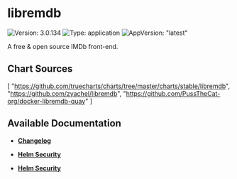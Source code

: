 # libremdb

![Version: 3.0.134](https://img.shields.io/badge/Version-3.0.134-informational?style=flat-square) ![Type: application](https://img.shields.io/badge/Type-application-informational?style=flat-square) ![AppVersion: "latest"](https://img.shields.io/badge/AppVersion-"latest"-informational?style=flat-square)

A free & open source IMDb front-end.

## Chart Sources

[
  "https://github.com/truecharts/charts/tree/master/charts/stable/libremdb",
  "https://github.com/zyachel/libremdb",
  "https://github.com/PussTheCat-org/docker-libremdb-quay"
]

## Available Documentation

- [**Changelog**](CHANGELOG)

- [**Helm Security**](container-security)

- [**Helm Security**](helm-security)

